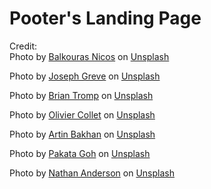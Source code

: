 # Pooter's Landing Page

Credit:
<br>
Photo by <a href="https://unsplash.com/@ba1kouras?utm_source=unsplash&utm_medium=referral&utm_content=creditCopyText">Balkouras Nicos</a> on <a href="https://unsplash.com/s/photos/pc-build?utm_source=unsplash&utm_medium=referral&utm_content=creditCopyText">Unsplash</a>

Photo by <a href="https://unsplash.com/@lime517?utm_source=unsplash&utm_medium=referral&utm_content=creditCopyText">Joseph Greve</a> on <a href="https://unsplash.com/s/photos/pc-case?utm_source=unsplash&utm_medium=referral&utm_content=creditCopyText">Unsplash</a>

Photo by <a href="https://unsplash.com/@84media?utm_source=unsplash&utm_medium=referral&utm_content=creditCopyText">Brian Tromp</a> on <a href="https://unsplash.com/s/photos/pc-case?utm_source=unsplash&utm_medium=referral&utm_content=creditCopyText">Unsplash</a>

Photo by <a href="https://unsplash.com/@ocollet?utm_source=unsplash&utm_medium=referral&utm_content=creditCopyText">Olivier Collet</a> on <a href="https://unsplash.com/s/photos/pc-case?utm_source=unsplash&utm_medium=referral&utm_content=creditCopyText">Unsplash</a>

Photo by <a href="https://unsplash.com/@artinbakhan?utm_source=unsplash&utm_medium=referral&utm_content=creditCopyText">Artin Bakhan</a> on <a href="https://unsplash.com/s/photos/laptop-gaming?utm_source=unsplash&utm_medium=referral&utm_content=creditCopyText">Unsplash</a>

Photo by <a href="https://unsplash.com/@pakata?utm_source=unsplash&utm_medium=referral&utm_content=creditCopyText">Pakata Goh</a> on <a href="https://unsplash.com/s/photos/pc-accessories?utm_source=unsplash&utm_medium=referral&utm_content=creditCopyText">Unsplash</a>

Photo by <a href="https://unsplash.com/es/@nathananderson?utm_source=unsplash&utm_medium=referral&utm_content=creditCopyText">Nathan Anderson</a> on <a href="https://unsplash.com/s/photos/pc-case?utm_source=unsplash&utm_medium=referral&utm_content=creditCopyText">Unsplash</a>
